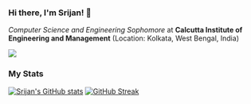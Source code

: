 ### Hi there, I'm Srijan! 👋

<em>Computer Science and Engineering Sophomore</em> at <strong>Calcutta Institute of Engineering and Management</strong> (Location: Kolkata, West Bengal, India)

![](https://komarev.com/ghpvc/?username=geekymeeky&color=green)

### My Stats

[![Srijan's GitHub stats](https://github-readme-stats.vercel.app/api?username=geekymeeky&show_icons=true&theme=radical?count_private=true)](https://github.com/anuraghazra/github-readme-stats)
 [![GitHub Streak](http://github-readme-streak-stats.herokuapp.com?user=geekymeeky&theme=dark&hide_border=true&sideLabels=BDC773&sideNums=67DDA5&stroke=5CDD79&background=000000)](https://git.io/streak-stats)
